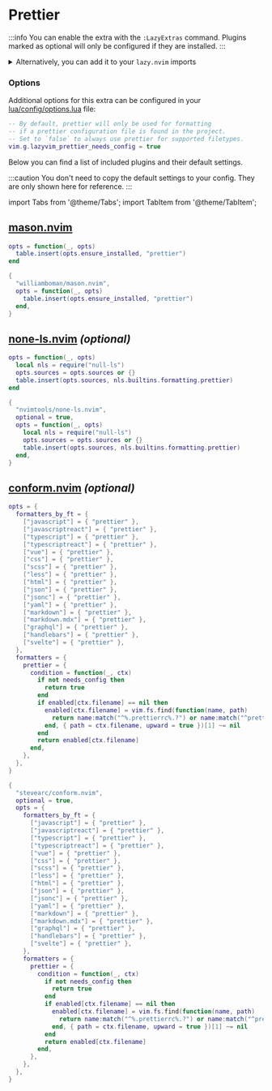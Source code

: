 # Prettier

<!-- plugins:start -->

:::info
You can enable the extra with the `:LazyExtras` command.
Plugins marked as optional will only be configured if they are installed.
:::

<details>
<summary>Alternatively, you can add it to your <code>lazy.nvim</code> imports</summary>

```lua title="lua/config/lazy.lua" {4}
require("lazy").setup({
  spec = {
    { "LazyVim/LazyVim", import = "lazyvim.plugins" },
    { import = "lazyvim.plugins.extras.formatting.prettier" },
    { import = "plugins" },
  },
})
```

</details>

### Options

Additional options for this extra can be configured in your [lua/config/options.lua](/configuration/general#options) file:

```lua title="lua/config/options.lua"
-- By default, prettier will only be used for formatting
-- if a prettier configuration file is found in the project.
-- Set to `false` to always use prettier for supported filetypes.
vim.g.lazyvim_prettier_needs_config = true
```

Below you can find a list of included plugins and their default settings.

:::caution
You don't need to copy the default settings to your config.
They are only shown here for reference.
:::

import Tabs from '@theme/Tabs';
import TabItem from '@theme/TabItem';

## [mason.nvim](https://github.com/williamboman/mason.nvim)

<Tabs>

<TabItem value="opts" label="Options">

```lua
opts = function(_, opts)
  table.insert(opts.ensure_installed, "prettier")
end
```

</TabItem>


<TabItem value="code" label="Full Spec">

```lua
{
  "williamboman/mason.nvim",
  opts = function(_, opts)
    table.insert(opts.ensure_installed, "prettier")
  end,
}
```

</TabItem>

</Tabs>

## [none-ls.nvim](https://github.com/nvimtools/none-ls.nvim) _(optional)_

<Tabs>

<TabItem value="opts" label="Options">

```lua
opts = function(_, opts)
  local nls = require("null-ls")
  opts.sources = opts.sources or {}
  table.insert(opts.sources, nls.builtins.formatting.prettier)
end
```

</TabItem>


<TabItem value="code" label="Full Spec">

```lua
{
  "nvimtools/none-ls.nvim",
  optional = true,
  opts = function(_, opts)
    local nls = require("null-ls")
    opts.sources = opts.sources or {}
    table.insert(opts.sources, nls.builtins.formatting.prettier)
  end,
}
```

</TabItem>

</Tabs>

## [conform.nvim](https://github.com/stevearc/conform.nvim) _(optional)_

<Tabs>

<TabItem value="opts" label="Options">

```lua
opts = {
  formatters_by_ft = {
    ["javascript"] = { "prettier" },
    ["javascriptreact"] = { "prettier" },
    ["typescript"] = { "prettier" },
    ["typescriptreact"] = { "prettier" },
    ["vue"] = { "prettier" },
    ["css"] = { "prettier" },
    ["scss"] = { "prettier" },
    ["less"] = { "prettier" },
    ["html"] = { "prettier" },
    ["json"] = { "prettier" },
    ["jsonc"] = { "prettier" },
    ["yaml"] = { "prettier" },
    ["markdown"] = { "prettier" },
    ["markdown.mdx"] = { "prettier" },
    ["graphql"] = { "prettier" },
    ["handlebars"] = { "prettier" },
    ["svelte"] = { "prettier" },
  },
  formatters = {
    prettier = {
      condition = function(_, ctx)
        if not needs_config then
          return true
        end
        if enabled[ctx.filename] == nil then
          enabled[ctx.filename] = vim.fs.find(function(name, path)
            return name:match("^%.prettierrc%.?") or name:match("^prettier%.config%.")
          end, { path = ctx.filename, upward = true })[1] ~= nil
        end
        return enabled[ctx.filename]
      end,
    },
  },
}
```

</TabItem>


<TabItem value="code" label="Full Spec">

```lua
{
  "stevearc/conform.nvim",
  optional = true,
  opts = {
    formatters_by_ft = {
      ["javascript"] = { "prettier" },
      ["javascriptreact"] = { "prettier" },
      ["typescript"] = { "prettier" },
      ["typescriptreact"] = { "prettier" },
      ["vue"] = { "prettier" },
      ["css"] = { "prettier" },
      ["scss"] = { "prettier" },
      ["less"] = { "prettier" },
      ["html"] = { "prettier" },
      ["json"] = { "prettier" },
      ["jsonc"] = { "prettier" },
      ["yaml"] = { "prettier" },
      ["markdown"] = { "prettier" },
      ["markdown.mdx"] = { "prettier" },
      ["graphql"] = { "prettier" },
      ["handlebars"] = { "prettier" },
      ["svelte"] = { "prettier" },
    },
    formatters = {
      prettier = {
        condition = function(_, ctx)
          if not needs_config then
            return true
          end
          if enabled[ctx.filename] == nil then
            enabled[ctx.filename] = vim.fs.find(function(name, path)
              return name:match("^%.prettierrc%.?") or name:match("^prettier%.config%.")
            end, { path = ctx.filename, upward = true })[1] ~= nil
          end
          return enabled[ctx.filename]
        end,
      },
    },
  },
}
```

</TabItem>

</Tabs>

<!-- plugins:end -->

